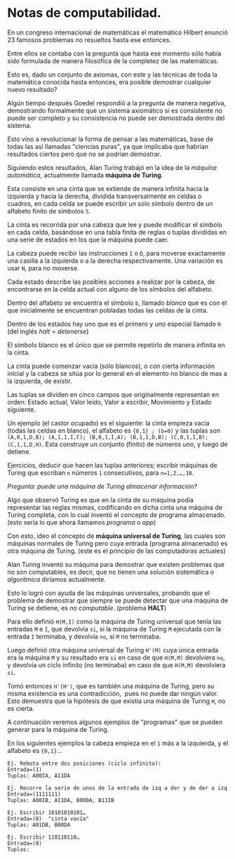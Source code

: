 # Notas de computabilidad.


En un congreso internacional de matemáticas el matemático Hilbert enunció 23 famosos problemas no resueltos hasta ese entonces.

Entre ellos se contaba con la pregunta que hasta ese momento sólo había sido formulada de manera filosófica de la completez de las matemáticas.

Esto es, dado un conjunto de axiomas, con este y las técnicas de toda la matemática conocida hasta entonces, era posible demostrar cualquier nuevo resultado?

Algún tiempo después Goedel respondió a la pregunta de manera negativa, demostrando formalmente que un sistema axiomático si es consistente no puede ser completo y su consistencia no puede ser demostrada dentro del sistema.

Esto vino a revolucionar la forma de pensar a las matemáticas, base de todas las así llamadas "ciencias puras", ya que implicaba que habrían resultados ciertos pero que no se podrían demostrar.

Siguiendo estos resultados, Alan Turing trabajó en la idea de la *máquina automática*, actualmente llamada __máquina de Turing__.

Esta consiste en una cinta que se extiende de manera infinita hacia la izquierda y hacia la derecha, dividida transversalmente en celdas o cuadros, en cada celda se puede escribir un solo símbolo dentro de un alfabeto finito de símbolos `S`.

La cinta es recorrida por una cabeza que lee y puede modificar el símbolo en cada celda, basándose en una tabla finita de reglas o tuplas divididas en una serie de estados en los que la máquina puede caer. 

La cabeza puede recibir las instrucciones `I` o `D`, para moverse exactamente una casilla a la izquierda o a la derecha respectivamente. Una variación es usar `N`, para no moverse.

Cada estado describe las posibles acciones a realizar por la cabeza, de encontrarse en la celda actual con alguno de los símbolos del alfabeto.

Dentro del alfabeto se encuentra el símbolo `b`, llamado _blanco_ que es con el que inicialmente se encuentran pobladas todas las celdas de la cinta.

Dentro de los estados hay uno que es el primero y uno especial llamado `H` (del inglés *halt* = *detenerse*)

El símbolo blanco es el único que se permite repetirlo de manera infinita en la cinta.

La cinta puede comenzar vacía (sólo blancos), o con cierta información inicial y la cabeza se sitúa por lo general en el elemento no blanco de mas a la izquierda, de existir.

Las tuplas se dividen en cinco campos que originalmente representan en orden: Estado actual, Valor leído, Valor a escribir, Movimiento y Estado siguiente.

Un ejemplo (el castor ocupado) es el siguiente: la cinta empieza vacía (todas las celdas en blanco), el alfabeto es `{0,1} ; (b=0)` y las tuplas son `(A,0,1,D,B); (A,1,1,I,C); (B,0,1,I,A); (B,1,1,D,B); (C,0,1,I,B); (C,1,1,D,H)`. Esta construye un conjunto (finito) de números uno, y luego de detiene.

Ejercicios, deducir que hacen las tuplas anteriores; escribir máquinas de Turing que escriban `n` números `1` consecutivos, para `n=1,2,…,10`.

_Pregunta: puede una máquina de Turing almacenar información?_

Algo que observó Turing es que en la cinta de su máquina podía representar las reglas mismas, codificando en dicha cinta una máquina de Turing completa, con lo cual inventó el concepto de programa almacenado. (esto sería lo que ahora llamamos _programa_ o _app_)

Con esto, ideo el concepto de __máquina universal de Turing__, las cuales son máquinas normales de Turing pero cuya entrada (programa almacenado) es otra máquina de Turing. (este es el principio de las computadoras actuales)

Alan Turing inventó su máquina para demostrar que existen problemas que no son computables, es decir, que no tienen una solución sistemática o _algorítmica_ diríamos actualmente.

Esto lo logró con ayuda de las máquinas universales, probando que el problema de demostrar que siempre se puede detectar que una máquina de Turing se detiene, es *no computable*. (problema __HALT__)

Para ello definió `H(M,I)` como la máquina de Turing universal que tenía las entradas `M` e `I`, que devolvía `si`, si la máquina de Turing `M` ejecutada con la entrada `I` terminaba, y devolvía `no`, si `M` no terminaba.

Luego definió otra máquina universal de Turing `H'(M)` cuya única entrada era la máquina `M` y su resultado era `si` en caso de que `H(M,M)` devolviera `no`, y devolvía un ciclo infinito (no terminaba) en caso de que `H(M,M)` devolviera `si`.

Tomó entonces `H'(H')`, que es también una máquina de Turing, pero su misma existencia es una contradicción,  pues no puede dar ningún valor. Esto demuestra que la hipótesis de que existía una máquina de Turing `H`, no es cierta.

A continuación veremos algunos ejemplos de "programas" que se pueden generar para la máquina de Turing.

En los siguientes ejemplos la cabeza empieza en el `1` más a la izquierda, y el alfabeto es `{0,1}`...

    Ej. Rebota entre dos posiciones (ciclo infinito): 
    Entrada=(1)
    Tuplas: A00IA, A11DA

    Ej. Recorre la serie de unos de la entrada de izq a der y de der a izq
    Entrada=(1111111)
    Tuplas: A00IB, A11DA, B00DA, B11IB

    Ej. Escribir 10101010101…
    Entrada=(0)  "cinta vacía"
    Tuplas: A01DB, B00DA

    Ej. Escribir 110110110…
    Entrada=(0)
    Tuplas: 
